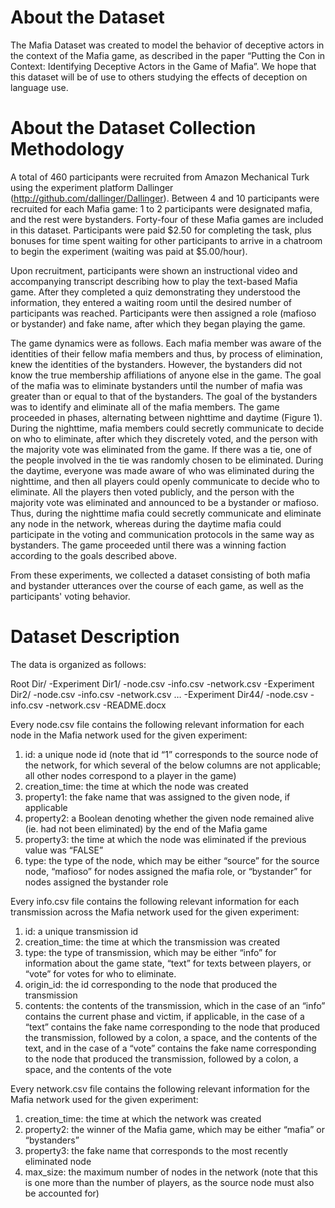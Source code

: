 # About the Dataset

The Mafia Dataset was created to model the behavior of deceptive actors in the context of the Mafia game, as described in the paper “Putting the Con in Context: Identifying Deceptive Actors in the Game of Mafia”. We hope that this dataset will be of use to others studying the effects of deception on language use.

# About the Dataset Collection Methodology

A total of 460 participants were recruited from Amazon Mechanical Turk using the experiment platform Dallinger (http://github.com/dallinger/Dallinger). Between 4 and 10 participants were recruited for each Mafia game: 1 to 2 participants were designated mafia, and the rest were bystanders. Forty-four of these Mafia games are included in this dataset. Participants were paid $2.50 for completing the task, plus bonuses for time spent waiting for other participants to arrive in a chatroom to begin the experiment (waiting was paid at $5.00/hour).

Upon recruitment, participants were shown an instructional video and accompanying transcript describing how to play the text-based Mafia game. After they completed a quiz demonstrating they understood the information, they entered a waiting room until the desired number of participants was reached. Participants were then assigned a role (mafioso or bystander) and fake name, after which they began playing the game. 

The game dynamics were as follows. Each mafia member was aware of the identities of their fellow mafia members and thus, by process of elimination, knew the identities of the bystanders. However, the bystanders did not know the true membership affiliations of anyone else in the game. The goal of the mafia was to eliminate bystanders until the number of mafia was greater than or equal to that of the bystanders. The goal of the bystanders was to identify and eliminate all of the mafia members. The game proceeded in phases, alternating between nighttime and daytime (Figure 1). During the nighttime, mafia members could secretly communicate to decide on who to eliminate, after which they discretely voted, and the person with the majority vote was eliminated from the game. If there was a tie, one of the people involved in the tie was randomly chosen to be eliminated. During the daytime, everyone was made aware of who was eliminated during the nighttime, and then all players could openly communicate to decide who to eliminate. All the players then voted publicly, and the person with the majority vote was eliminated and announced to be a bystander or mafioso. Thus, during the nighttime mafia could secretly communicate and eliminate any node in the network, whereas during the daytime mafia could participate in the voting and communication protocols in the same way as bystanders. The game proceeded until there was a winning faction according to the goals described above.

From these experiments, we collected a dataset consisting of both mafia and bystander utterances over the course of each game, as well as the participants' voting behavior.

# Dataset Description

The data is organized as follows:

  Root Dir/
    -Experiment Dir1/
      -node.csv
      -info.csv
      -network.csv
    -Experiment Dir2/
      -node.csv
      -info.csv
      -network.csv
  …
    -Experiment Dir44/
      -node.csv
      -info.csv
      -network.csv
    -README.docx

Every node.csv file contains the following relevant information for each node in the Mafia network used for the given experiment:

1.	id: a unique node id (note that id “1” corresponds to the source node of the network, for which several of the below columns are not applicable; all other nodes correspond to a player in the game)
2.	creation_time: the time at which the node was created
3.	property1: the fake name that was assigned to the given node, if applicable
4.	property2: a Boolean denoting whether the given node remained alive (ie. had not been eliminated) by the end of the Mafia game
5.	property3: the time at which the node was eliminated if the previous value was “FALSE”
6.	type: the type of the node, which may be either “source” for the source node, “mafioso” for nodes assigned the mafia role, or “bystander” for nodes assigned the bystander role

Every info.csv file contains the following relevant information for each transmission across the Mafia network used for the given experiment:

1.	id: a unique transmission id
2.	creation_time: the time at which the transmission was created
3.	type: the type of transmission, which may be either “info” for information about the game state, “text” for texts between players, or “vote” for votes for who to eliminate.
4.	origin_id: the id corresponding to the node that produced the transmission
5.	contents: the contents of the transmission, which in the case of an “info” contains the current phase and victim, if applicable, in the case of a “text” contains the fake name corresponding to the node that produced the transmission, followed by a colon, a space, and the contents of the text, and in the case of a “vote” contains the fake name corresponding to the node that produced the transmission, followed by a colon, a space, and the contents of the vote

Every network.csv file contains the following relevant information for the Mafia network used for the given experiment:

1.	creation_time: the time at which the network was created
2.	property2: the winner of the Mafia game, which may be either “mafia” or “bystanders”
3.	property3: the fake name that corresponds to the most recently eliminated node
4.	max_size: the maximum number of nodes in the network (note that this is one more than the number of players, as the source node must also be accounted for)

